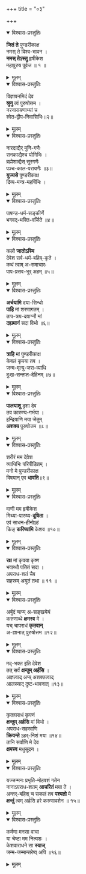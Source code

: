 +++
title = "०३"

+++

<details open><summary>विश्वास-प्रस्तुतिः</summary>

**जितं ते** पुण्डरीकाक्ष  
नमस् ते विश्व-भावन ।  
**नमस् तेऽस्तु** हृषीकेश  
महापुरुष पूर्वज ॥ १ ॥
</details>

<details><summary>मूलम्</summary>

जितं ते पुण्डरीकाक्ष नमस्ते विश्वभावन  
नमस्तेऽस्तु हृषीकेश महापुरुषपूर्वज ॥१॥
</details>



<details open><summary>विश्वास-प्रस्तुतिः</summary>

विज्ञापनमिदं देव  
**श्रुणु** त्वं पुरुषोत्तम ।  
नरनारायणाभ्यां च  
श्वेत-द्वीप-निवासिभिः॥२॥
</details>

<details><summary>मूलम्</summary>

विज्ञापनमिदं देव श्रुणु त्वं पुरुषोत्तम ।  
नरनारायणाभ्याञ्च श्वेतद्वीपनिवासिभिः॥२॥
</details>


<details open><summary>विश्वास-प्रस्तुतिः</summary>

नारदाद्यैर् मुनि-गणैः  
सनकाद्यैश्च योगिभिः ।  
ब्रह्मेशाद्यैस् सुरगणैः  
पञ्च-काल-परायणैः ॥३॥  
**युज्यसे** पुण्डरीकाक्ष  
दिव्य-मन्त्र-महर्षिभिः ।
</details>

<details><summary>मूलम्</summary>

नारदाद्यैर्मुनिगणैस्सनकाद्यैश्च योगिभिः ।  
ब्रह्मेशाद्यैस्सुरगणैः पञ्चकालपरायणैः ॥३॥  
युज्यसे पुण्डरीकाक्ष दिव्यमन्त्रमहर्षिभिः ।
</details>


<details open><summary>विश्वास-प्रस्तुतिः</summary>

पाषण्ड-धर्म-सङ्कीर्णे  
भगवद्-भक्ति-वर्जिते ॥४॥
</details>

<details><summary>मूलम्</summary>

पाषण्डधर्मसङ्कीर्णे भगवद्भक्तिवर्जिते ॥४॥
</details>


<details open><summary>विश्वास-प्रस्तुतिः</summary>

कलौ **जातोऽस्मि**  
देवेश सर्व-धर्म-बहिष्-कृते ।  
कथं त्वाम् अ-समाचारः  
पाप-प्रसव-भूर् अहम् ॥५॥
</details>

<details><summary>मूलम्</summary>

कलौ जातोऽस्मि देवेश सर्वधर्मबहिष्कृते ।  
कथं त्वामसमाचारः पापप्रसवभूरहम् ॥५॥
</details>


<details open><summary>विश्वास-प्रस्तुतिः</summary>

**अर्चयामि** दया-सिन्धो  
**पाहि** मां शरणागतम् ।  
ताप-त्रय-दवाग्नौ मां  
**दह्यमानं** सदा विभो ॥६॥
</details>

<details><summary>मूलम्</summary>

अर्चयामि दयासिन्धो पाहि मां शरणागतम् ।  
तापत्रयदवाग्नौ मां दह्यमानं सदा विभो ॥६॥
</details>


<details open><summary>विश्वास-प्रस्तुतिः</summary>

**त्राहि** मां पुण्डरीकाक्ष  
केवलं कृपया तव ।  
जन्म-मृत्यु-जरा-व्याधि  
दुःख-सन्तप्त-देहिनम् ॥७॥
</details>

<details><summary>मूलम्</summary>

त्राहि मां पुण्डरीकाक्ष केवलं कृपया तव ।  
जन्ममृत्युजराव्याधि दुःखसन्तप्तदेहिनम् ॥७॥
</details>


<details open><summary>विश्वास-प्रस्तुतिः</summary>

**पालयाशु** दृशा देव  
तव कारुण्य-गर्भया ।  
इन्द्रियाणि मया जेतुम्  
**अशक्य** पुरुषोत्तम ॥८॥
</details>

<details><summary>मूलम्</summary>

पालयाशु दृशा देव तव कारुण्यगर्भया ।  
इन्द्रियाणि मया जेतुमशक्य पुरुषोत्तम ॥८॥
</details>


<details open><summary>विश्वास-प्रस्तुतिः</summary>

शरीरं मम देवेश  
व्याधिभिः परिपीडितम् ।  
मनो मे पुण्डरीकाक्ष  
विषयान् एव **धावति**॥९॥
</details>

<details><summary>मूलम्</summary>

शरीरं मम देवेश व्याधिभिः परिपीडितम् ।  
मनो मेपुण्डरीकाक्ष विषयानेव धावति॥९॥
</details>


<details open><summary>विश्वास-प्रस्तुतिः</summary>

वाणी मम हृषीकेश  
मिथ्या-पारुष्य-**दूषिता** ।  
एवं साधन-हीनोऽहं  
किङ् **करिष्यामि** केशव ॥१०॥
</details>

<details><summary>मूलम्</summary>

वाणीममहृषीकेशमिथ्यापारुष्यदूषिता ।  
एवंसाधनहीनोऽहं किङ्करिष्यामि केशव ॥१०॥
</details>


<details open><summary>विश्वास-प्रस्तुतिः</summary>

**रक्ष** मां कृपया कृष्ण  
भवाब्धौ पतितं सदा ।  
अपराध-शतं चैव  
सहस्रम् अयुतं तथा ॥ ११ ॥
</details>

<details><summary>मूलम्</summary>

रक्षमां कृपयाकृष्ण भवाब्धौपतितंसदा ।  
अपराधशतञ्चैव सहस्रमयुतं तथा ॥ ११ ॥
</details>


<details open><summary>विश्वास-प्रस्तुतिः</summary>

अर्बुदं चाप्य् अ-सङ्खयेयं  
करुणाब्धे **क्षमस्व** मे ।  
यच् चापराधं **कृतवान्**  
अ-ज्ञानात् पुरुषोत्तम ॥१२॥
</details>

<details><summary>मूलम्</summary>

अर्बुदञ्चाप्यसङ्खयेयं करुणाब्धे क्षमस्व मे ।  
यच्चापराधं कृतवानज्ञानात्पुरुषोत्तम ॥१२॥
</details>


<details open><summary>विश्वास-प्रस्तुतिः</summary>

मद्-भक्त इति देवेश  
तत् सर्वं **क्षन्तुम् अर्हसि** ।  
अज्ञत्वाद् अप्य् अशक्तत्वाद्  
आलस्याद् दुष्ट-भावनात् ॥१३॥
</details>

<details><summary>मूलम्</summary>

मद्भक्तइति देवेश तत्सर्वं क्षन्तुमर्हसि ।  
अज्ञत्वादप्यशक्तत्वादालस्याद्दुष्टभावनात् ॥१३॥
</details>


<details open><summary>विश्वास-प्रस्तुतिः</summary>

कृतापराधं कृपणं  
**क्षन्तुम् अर्हसि** मां विभो ।  
अपराध-सहस्राणि  
**क्रियन्ते** ऽहर्-निशं मया ॥१४॥  
तानि सर्वाणि मे देव  
**क्षमस्व** मधुसूदन ।  
</details>

<details><summary>मूलम्</summary>

कृतापराधं कृपणं क्षन्तुमर्हसि मांविभो ।  
अपराधसहस्राणि क्रियन्तेऽहर्निशम्मया ॥१४॥  
तानि सर्वाणि मे देव क्षमस्व मधुसूदन ।
</details>


<details open><summary>विश्वास-प्रस्तुतिः</summary>

यज्जन्मनः प्रभृति-मोहवशं गतेन  
नानाऽपराध-शतम् **आचरितं** मया ते ।  
अन्तर्-बहिश् च सकलं तव **पश्यतो** मे  
**क्षन्तुं** त्वम् अर्हसि हरे करुणावशेन ॥ १५॥
</details>

<details><summary>मूलम्</summary>

यज्जन्मनः प्रभृति मोहवशङ्गतेन नानाऽपराधशत माचरितं मया ते ।  
अन्तर्बहिश्च सकलं तव पश्यतो मे क्षन्तुं त्वमर्हसिहरे करुणावशेन ॥ १५॥
</details>


<details open><summary>विश्वास-प्रस्तुतिः</summary>

कर्मणा मनसा वाचा  
या चेष्टा मम नित्यशः ।  
केशवाराधने सा **स्याज्**  
जन्म-जन्मान्तरेष्व् अपि ॥१६॥
</details>

<details><summary>मूलम्</summary>

कर्मणा मनसा वाचा या चेष्टा मम नित्यशः ।  
केशवाराधने सा स्या जन्मजन्मान्तरेष्वपि ॥१६॥
</details>

